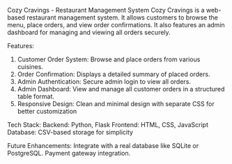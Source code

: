 Cozy Cravings - Restaurant Management System
Cozy Cravings is a web-based restaurant management system. It allows customers to browse the menu, place orders, and view order confirmations. It also features an admin dashboard for managing and viewing all orders securely.

 Features:
1. Customer Order System: Browse and place orders from various cuisines.
2. Order Confirmation: Displays a detailed summary of placed orders.
3. Admin Authentication: Secure admin login to view all orders.
4. Admin Dashboard: View and manage all customer orders in a structured table format.
5. Responsive Design: Clean and minimal design with separate CSS for better customization

 Tech Stack:
Backend: Python, Flask
Frontend: HTML, CSS, JavaScript
Database: CSV-based storage for simplicity

 Future Enhancements:
Integrate with a real database like SQLite or PostgreSQL.
Payment gateway integration.

